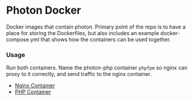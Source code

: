 # Photon Docker

Docker images that contain photon. Primary point of the repo is to have a place for storing the Dockerfiles, but also includes an example docker-compose.yml that shows how the containers can be used together.

### Usage
Run both containers. Name the photon-php container `phpfpm` so nginx can proxy to it correctly, and send traffic to the nginx container.

- [Nginx Container](https://hub.docker.com/r/cmmarslender/photon-nginx/)
- [PHP Container](https://hub.docker.com/r/cmmarslender/photon-php/)
